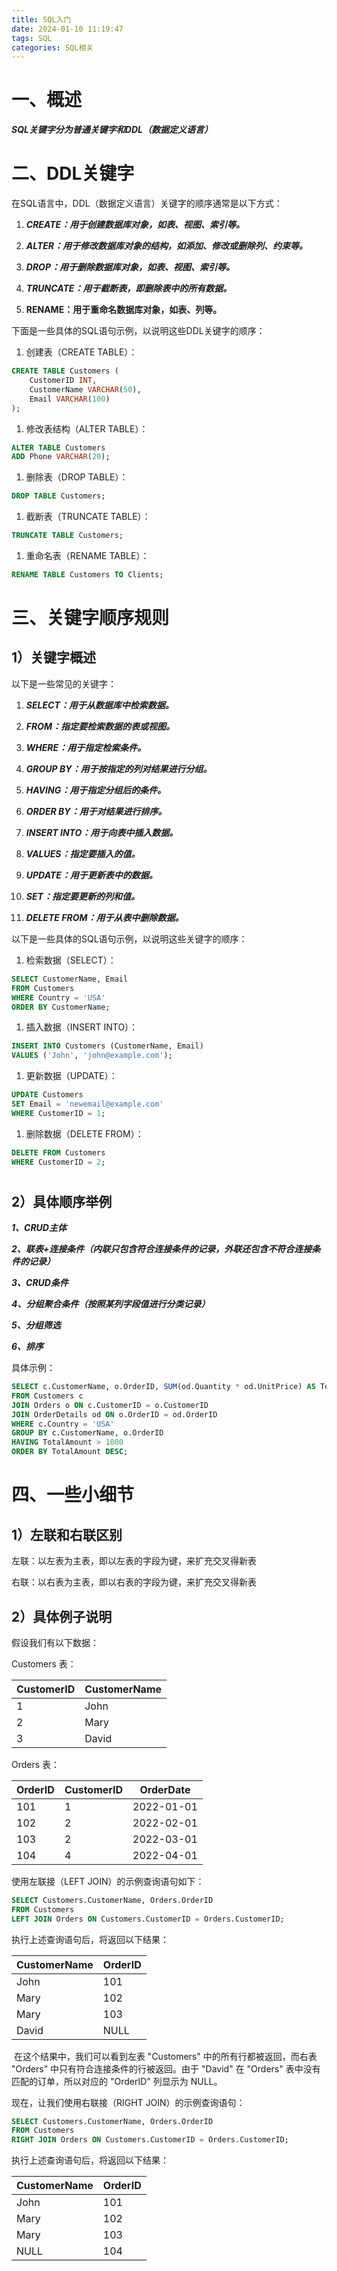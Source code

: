 ```yaml
---
title: SQL入门
date: 2024-01-10 11:19:47
tags: SQL
categories: SQL相关
---
```


# 一、概述

***SQL关键字分为普通关键字和DDL（数据定义语言）***



# 二、DDL关键字

在SQL语言中，DDL（数据定义语言）关键字的顺序通常是以下方式：

1. ***CREATE：用于创建数据库对象，如表、视图、索引等。***

2. ***ALTER：用于修改数据库对象的结构，如添加、修改或删除列、约束等。***

3. ***DROP：用于删除数据库对象，如表、视图、索引等。***

4. ***TRUNCATE：用于截断表，即删除表中的所有数据。***

5. **RENAME：用于重命名数据库对象，如表、列等。**

   

下面是一些具体的SQL语句示例，以说明这些DDL关键字的顺序：

1. 创建表（CREATE TABLE）：

```sql
CREATE TABLE Customers (
    CustomerID INT,
    CustomerName VARCHAR(50),
    Email VARCHAR(100)
);
```

1. 修改表结构（ALTER TABLE）：

```sql
ALTER TABLE Customers
ADD Phone VARCHAR(20);
```

1. 删除表（DROP TABLE）：

```sql
DROP TABLE Customers;
```

1. 截断表（TRUNCATE TABLE）：

```sql
TRUNCATE TABLE Customers;
```

1. 重命名表（RENAME TABLE）：

```sql
RENAME TABLE Customers TO Clients;
```



# 三、关键字顺序规则

## 1）关键字概述

以下是一些常见的关键字：

1. ***SELECT：用于从数据库中检索数据。***

2. ***FROM：指定要检索数据的表或视图。***

3. ***WHERE：用于指定检索条件。***

4. ***GROUP BY：用于按指定的列对结果进行分组。***

5. ***HAVING：用于指定分组后的条件。***

6. ***ORDER BY：用于对结果进行排序。***

7. ***INSERT INTO：用于向表中插入数据。***

8. ***VALUES：指定要插入的值。***

9. ***UPDATE：用于更新表中的数据。***

10. ***SET：指定要更新的列和值。***

11. ***DELETE FROM：用于从表中删除数据。***

    

以下是一些具体的SQL语句示例，以说明这些关键字的顺序：

1. 检索数据（SELECT）：

```sql
SELECT CustomerName, Email
FROM Customers
WHERE Country = 'USA'
ORDER BY CustomerName;
```

1. 插入数据（INSERT INTO）：

```sql
INSERT INTO Customers (CustomerName, Email)
VALUES ('John', 'john@example.com');
```

1. 更新数据（UPDATE）：

```sql
UPDATE Customers
SET Email = 'newemail@example.com'
WHERE CustomerID = 1;
```

1. 删除数据（DELETE FROM）：

```sql
DELETE FROM Customers
WHERE CustomerID = 2;
```

# 

## 2）具体顺序举例



***1、CRUD主体***

***2、联表+连接条件（内联只包含符合连接条件的记录，外联还包含不符合连接条件的记录）***

***3、CRUD条件***

***4、分组聚合条件（按照某列字段值进行分类记录）***

***5、分组筛选***

***6、排序***

具体示例：

```sql
SELECT c.CustomerName, o.OrderID, SUM(od.Quantity * od.UnitPrice) AS TotalAmount
FROM Customers c
JOIN Orders o ON c.CustomerID = o.CustomerID
JOIN OrderDetails od ON o.OrderID = od.OrderID
WHERE c.Country = 'USA'
GROUP BY c.CustomerName, o.OrderID
HAVING TotalAmount > 1000
ORDER BY TotalAmount DESC;
```



# 四、一些小细节



## 1）左联和右联区别

左联：以左表为主表，即以左表的字段为键，来扩充交叉得新表

右联：以右表为主表，即以右表的字段为键，来扩充交叉得新表





## 2）具体例子说明

假设我们有以下数据：

Customers 表：

| CustomerID | CustomerName |
| ---------- | ------------ |
| 1          | John         |
| 2          | Mary         |
| 3          | David        |

Orders 表：

| OrderID | CustomerID | OrderDate  |
| ------- | ---------- | ---------- |
| 101     | 1          | 2022-01-01 |
| 102     | 2          | 2022-02-01 |
| 103     | 2          | 2022-03-01 |
| 104     | 4          | 2022-04-01 |

使用左联接（LEFT JOIN）的示例查询语句如下：

```sql
SELECT Customers.CustomerName, Orders.OrderID
FROM Customers
LEFT JOIN Orders ON Customers.CustomerID = Orders.CustomerID;
```

执行上述查询语句后，将返回以下结果：

| CustomerName | OrderID |
| ------------ | ------- |
| John         | 101     |
| Mary         | 102     |
| Mary         | 103     |
| David        | NULL    |

​        在这个结果中，我们可以看到左表 "Customers" 中的所有行都被返回，而右表 "Orders" 中只有符合连接条件的行被返回。由于 "David" 在 "Orders" 表中没有匹配的订单，所以对应的 "OrderID" 列显示为 NULL。



现在，让我们使用右联接（RIGHT JOIN）的示例查询语句：

```sql
SELECT Customers.CustomerName, Orders.OrderID
FROM Customers
RIGHT JOIN Orders ON Customers.CustomerID = Orders.CustomerID;
```

执行上述查询语句后，将返回以下结果：

| CustomerName | OrderID |
| ------------ | ------- |
| John         | 101     |
| Mary         | 102     |
| Mary         | 103     |
| NULL         | 104     |
